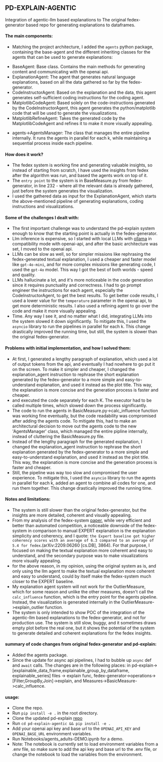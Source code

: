 ## PD-EXPLAIN-AGENTIC
Integration of agentic-llm based explanations to The original fedex-generator based repo for generating explanations to dataframes.

#### The main components:
- Matching the project architecture, I added the `agents` python package, containing the base-agent and the different inheriting classes for the agents that can be used to generate explanations:
* BaseAgent: Base class. Contains the main methods for generating content and communicating with the openai api.
* ExplanationAgent: The agent that generates natural language explanations, based on all the data gathered so far by the fedex-generator.
* CodeInstructorAgent: Based on the explanation and the data, this agent generates self-sufficient coding instructions for the coding agent.
* MatplotlibCodeAgent: Based solely on the code-instructions generated by the CodeInstructorAgent, this agent generates the python/matplotlib code that will be used to generate the visualizations.
* MatplotlibRefineAgent: Takes the generated code by the MatplotlibCodeAgent and refines it to make it more visually appealing.
- agents->AgentsManager: The class that manages the entire pipeline internally. It runs the agents in parallel for each k, while maintaining a sequential process inside each pipeline.

#### How does it work?
- The fedex system is working fine and generating valuable insights, so instead of starting from scratch, I have used the insights from fedex after the algorithm was run, and based the agents work on top of it.
- The `entry point` to the system is in BaseMeasure.py from fedex-generator, in line 232 - where all the relevant data is already gathered, just before the system generates the visualization.
- I used the gathered data as input for the ExplanationAgent, which starts the above-mentioned pipeline of generating explanations, coding instructions and visualizations.

#### Some of the challenges I dealt with:
- The first important challenge was to understand the pd-explain system enough to know that the starting point is actually in the fedex-generator. 
- Llm inference is expensive, so I started with local LLMs with [ollama](https://ollama.com/) in compatibility mode with openai-api, and after the basic architecture was set, I moved to the openai api. 
- LLMs can be slow as well, so for simpler missions like rephrasing the fedex-generated textual explanation, I used a cheaper and faster model like `gpt-4o-mini`, and for more complex missions like generating code, I used the `gpt-4o` model. This way I got the best of both worlds - speed and quality.
- LLMs hallucinate a lot, and it's more noticeable in the code generation since it requires punctuality and correctness. I had to go prompt engineer the instructions for each agent, especially the CodeInstructorAgent, to get the best results.
To get better code results, I used a lower value for the `temperature` parameter in the openai api, to get more deterministic results. I also used a refining agent to go over the code and make it more visually appealing.
- Time. Any way I see it, and no matter what I did, integrating LLMs into the system slowed it down significantly. To mitigate this, I used the `asyncio` library to run the pipelines in parallel for each k. This change drastically improved the running time, but still, the system is slower than the original fedex-generator.


#### Problems with initial implementation, and how I solved them:
- At first, I generated a lengthy paragraph of explanation, which used a lot of output tokens from the api, and eventually I had nowhere to go put it on the screen. To make it simpler and cheaper, I changed the explanation_agent instruction to rephrase the short explanation generated by the fedex-generator to a more simple and easy-to-understand explanation, and used it instead as the plot title. This way, the explanation is more concise and the generation process is faster and cheaper.
-  and executed the code separately for each K. The executor had to be called multiple times, which slowed down the process significantly.
- The code to run the agents in BasicMeasure.py->calc_influence function was working fine eventually, but the code readability was compromised after adding the agents code. To mitigate this, had to make an architectural decision to move out the agents code to the new 'AgentsManager' class, which managed the entire pipline internally, instead of cluttering the BasicMeasure.py file. 
- Instead of the lengthy paragraph for the generated explanation, I changed the explanation_agent instruction to rephrase the short explanation generated by the fedex-generator to a more simple and easy-to-understand explanation, and used it instead as the plot title. This way, the explanation is more concise and the generation process is faster and cheaper.
- Still, the pipeline was way too slow and compromised the user experience. To mitigate this, I used the `asyncio` library to run the agents in parallel for each k, added an agent to combine all codes for one, and run them together. This change drastically improved the running time.

#### Notes and limitations:
- The system is still slower than the original fedex-generator, but the insights are more detailed, coherent and visually appealing.
- From my analysis of the fedex-system [paper](https://www.vldb.org/pvldb/vol15/p3854-gilad.pdf), while very efficient and better than automated competition, a noticeable downside of the fedex-system in comparison to manual EXPERT explanation is the explanation simplicity and coherency, and I quote: `the Expert baseline got higher coherency
scores with an average of 6.3 compared to an average of 5.4 for
fedex`.(arXiv:2209.06260 [cs.DB], 3864). For that purpose, I focused on making the textual explanation more coherent and easy to understand, and the secondary purpose was to make visualizations more visually appealing.
- for the above reason, in my opinion, using the original system as is, and only using the llm agent to make the textual explanation more coherent and easy to understand, could by itself make the fedex-system much closer to the EXPERT baseline. 
- My explanation agent system will not work for the OutlierMeasure, which for some reason and unlike the other measures, doesn't call the `calc_influence` function, which is the entry point for the agents pipeline. Instead, the visualization is generated internally in the OutlierMeasure->explain_outlier function. 
- The system is only intended to show POC of the integration of the agentic-llm based explanations to the fedex-generator, and not for production use. The system is still slow, buggy, and it sometimes draws empty plot before the real one, but it shows the potential of the system to generate detailed and coherent explanations for the fedex insights.


#### summary of code changes from original fedex-generator and pd-explain:
- Added the agents package.
- Since the update for async api pipelines, I had to bubble up `async` def and `await` calls. The changes are in the following places: in pd-explain-> [explainable_data_frame,explainable_group_by_dataframe, explainable_series] files -> explain func,
fedex-generator->operations->[Filter,GroupBy,Join]->explain, and Measures->BasicMeasure->calc_influence.
#### usage:
- Clone the repo.
- Run `pip install -e .` in the root directory.
- Clone the updated pd-explain [repo](https://github.com/benayat/pd-explain-agentic.git)
- Run `cd pd-explain-agentic && pip install -e .`
- Add your openai api key and base url to the `OPENAI_API_KEY` and `OPENAI_BASE_URL` environment variables.
- Run Notebooks/agents_adults-DEMO.ipynb for a demo.
- Note: The notebook is currently set to load environment variables from a .env file, so make sure to add the api key and base url to the .env file, or change the notebook to load the variables from the environment.